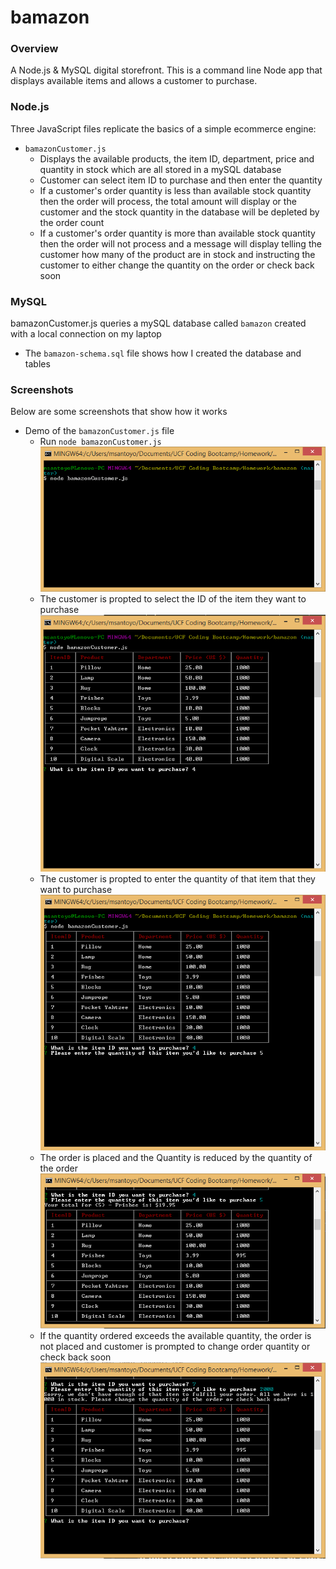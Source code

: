 # bamazon

### Overview
A Node.js &amp; MySQL digital storefront. This is a command line Node app that displays available items and allows a customer to purchase.


### Node.js
Three JavaScript files replicate the basics of a simple ecommerce engine:

- `bamazonCustomer.js` 
  - Displays the available products, the item ID, department, price and quantity in stock which are all stored in a mySQL database
  - Customer can select item ID to purchase and then enter the quantity 
  - If a customer's order quantity is less than available stock quantity then the order will process, the total amount will display or the customer and the stock quantity in the database will be depleted by the order count
  - If a customer's order quantity is more than available stock quantity then the order will not process and a message will display telling the customer how many of the product are in stock and instructing the customer to either change the quantity on the order or check back soon
  



### MySQL
bamazonCustomer.js queries a mySQL database called `bamazon` created with a local connection on my laptop

- The `bamazon-schema.sql` file shows how I created the database and tables

### Screenshots
Below are some screenshots that show how it works


- Demo of the `bamazonCustomer.js` file
  - Run `node bamazonCustomer.js` 
  	  ![Customer](/images/runnode.PNG)
  - The customer is propted to select the ID of the item they want to purchase
      ![Item](/images/displayitems.PNG)
  - The customer is propted to enter the quantity of that item that they want to purchase
      ![Quantity](/images/quantity.PNG)
  - The order is placed and the Quantity is reduced by the quantity of the order
      ![Order](/images/orderplaced.PNG)
  - If the quantity ordered exceeds the available quantity, the order is not placed and customer is prompted to change order quantity or check back soon
      ![OutofStock](/images/outofstock.PNG)


